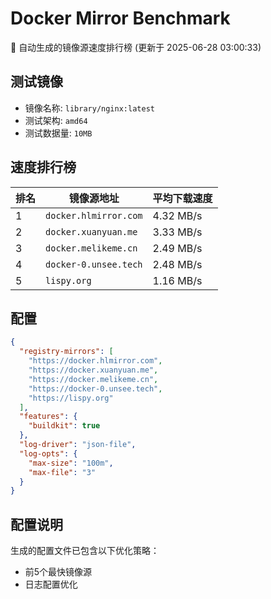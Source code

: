 # Docker Mirror Benchmark

🚀 自动生成的镜像源速度排行榜 (更新于 2025-06-28 03:00:33)

## 测试镜像
- 镜像名称: `library/nginx:latest`
- 测试架构: `amd64`
- 测试数据量: `10MB`

## 速度排行榜
| 排名 | 镜像源地址 | 平均下载速度 |
|------|------------|--------------|
| 1 | `docker.hlmirror.com` | 4.32 MB/s |
| 2 | `docker.xuanyuan.me` | 3.33 MB/s |
| 3 | `docker.melikeme.cn` | 2.49 MB/s |
| 4 | `docker-0.unsee.tech` | 2.48 MB/s |
| 5 | `lispy.org` | 1.16 MB/s |

## 配置

```json
{
  "registry-mirrors": [
    "https://docker.hlmirror.com",
    "https://docker.xuanyuan.me",
    "https://docker.melikeme.cn",
    "https://docker-0.unsee.tech",
    "https://lispy.org"
  ],
  "features": {
    "buildkit": true
  },
  "log-driver": "json-file",
  "log-opts": {
    "max-size": "100m",
    "max-file": "3"
  }
}
```

## 配置说明
生成的配置文件已包含以下优化策略：
- 前5个最快镜像源
- 日志配置优化

